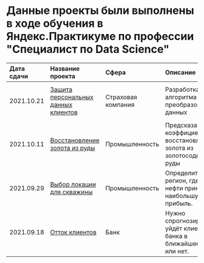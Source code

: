 # Данные проекты были выполнены в ходе обучения в Яндекс.Практикуме по профессии "Специалист по Data Science"
| Дата сдачи | Название проекта | Сфера | Описание | Стек |
|:----| :-------------- | :--- |:--------|:----|
|2021.10.21| [Защита персональных данных клиентов](https://github.com/NESDS/praktikum_yandex_projects_data_science/tree/main/2021_10_21_data_conversion) | Страховая компания | Разработка алгоритма преобразования данных | ```pandas, seaborn, matplotlib, plotly, numpy, sklearn```
|2021.10.11| [Восстановление золота из руды](https://github.com/NESDS/praktikum_yandex_projects_data_science/tree/main/2021_10_11_gold_recovery) | Промышленность | Предсказание коэффициента восстановления золота из золотосодержащей руды | ```pandas, seaborn, matplotlib, plotly, numpy, sklearn```
|2021.09.29| [Выбор локации для скважины](https://github.com/NESDS/praktikum_yandex_projects_data_science/tree/main/2021_09_29_location_well) | Промышленность | Определить регион, где добыча нефти принесёт наибольшую прибыль. | ```pandas, seaborn, matplotlib, plotly, numpy, sklearn```
|2021.09.18| [Отток клиентов](https://github.com/NESDS/praktikum_yandex_projects_data_science/tree/main/2021_09_18_churn_clients) | Банк | Нужно спрогнозировать, уйдёт клиент из банка в ближайшее время или нет. | ```pandas, seaborn, matplotlib, plotly, numpy, sklearn```
